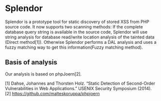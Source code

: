 # Splendor

Splendor is a prototype tool for static discovery of stored XSS from PHP source code.
It now supports two scanning methods: If the complete database query string is available in the source code, Splendor will use string analysis for database read/write location analysis of the tainted data (Direct method[1]). Otherwise Splendor performs a DAL analysis and uses a fuzzy matching way to get this information(Fuzzy matching method).

## Basis of analysis
Our analysis is based on phpJoern[2].

[1] Dahse, Johannes and Thorsten Holz. “Static Detection of Second-Order Vulnerabilities in Web Applications.” USENIX Security Symposium (2014).<br>
[2] https://github.com/malteskoruppa/phpjoern
